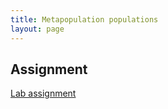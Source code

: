 ```yaml
---
title: Metapopulation populations
layout: page
---
```



## Assignment

[Lab assignment](lab-metapop.pdf)


